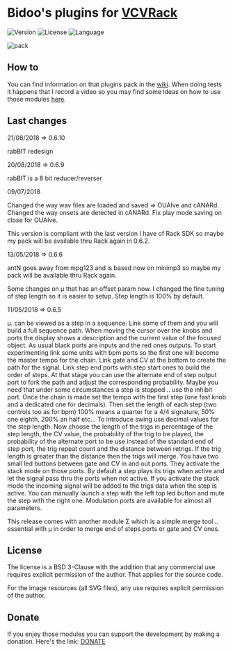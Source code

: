 # Bidoo's plugins for [VCVRack](https://vcvrack.com)

<!-- Version and License Badges -->
![Version](https://img.shields.io/badge/version-0.6.10-green.svg?style=flat-square)
![License](https://img.shields.io/badge/license-BSD3-blue.svg?style=flat-square)
![Language](https://img.shields.io/badge/language-C++-yellow.svg?style=flat-square)

![pack](/images/pack.png?raw=true "pack")

## How to

You can find information on that plugins pack in the [wiki](https://github.com/sebastien-bouffier/Bidoo/wiki). When doing tests it happens that I record a video so you may find some ideas on how to use those modules [here](https://www.youtube.com/bidoo).

## Last changes

21/08/2018 => 0.6.10

rabBIT redesign

20/08/2018 => 0.6.9

rabBIT is a 8 bit reducer/reverser

09/07/2018

Changed the way wav files are loaded and saved => OUAIve and cANARd. Changed the way onsets are detected in cANARd. Fix play mode saving on close for OUAIve.

This version is compliant with the last version I have of Rack SDK so maybe my pack will be available thru Rack again in 0.6.2.

13/05/2018 => 0.6.6

antN goes away from mpg123 and is based now on minimp3 so maybe my pack will be available thru Rack again.

Some changes on μ that has an offset param now. I changed the fine tuning of step length so it is easier to setup. Step length is 100% by default.

11/05/2018 => 0.6.5

μ. can be viewed as a step in a sequence. Link some of them and you will build a full sequence path. When moving the cursor over the knobs and ports the display shows a description and the current value of the focused object. As usual black ports are inputs and the red ones outputs. To start experimenting link some units with bpm ports so the first one will become the master tempo for the chain. Link gate and CV at the bottom to create the path for the signal. Link step end ports with step start ones to build the order of steps. At that stage you can use the alternate end of step output port to fork the path and adjust the corresponding probability. Maybe you need that under some circumstances a step is stopped .. use the inhibit port. Once the chain is made set the tempo with the first step (one fast knob and a dedicated one for decimals). Then set the length of each step (two controls too as for bpm) 100% means a quarter for a 4/4 signature, 50% one eighth, 200% an half etc... To introduce swing use decimal values for the step length. Now choose the length of the trigs in percentage of the step length, the CV value, the probability of the trig to be played, the probability of the alternate port to be use instead of the standard end of step port, the trig repeat count and the distance between retrigs. If the trig length is greater than the distance then the trigs will merge. You have two small led buttons between gate and CV in and out ports. They activate the stack mode on those ports. By default a step plays its trigs when active and let the signal pass thru the ports when not active. If you activate the stack mode the incoming signal will be added to the trigs data when the step is active. You can manually launch a step with the left top led button and mute the step with the right one. Modulation ports are available for almost all parameters.

This release comes with another module Σ which is a simple merge tool .. essential with μ in order to merge end of steps ports or gate and CV ones.

## License

The license is a BSD 3-Clause with the addition that any commercial use requires explicit permission of the author. That applies for the source code.

For the image resources (all SVG files), any use requires explicit permission of the author.

## Donate

If you enjoy those modules you can support the development by making a donation. Here's the link: [DONATE](https://paypal.me/sebastienbouffier)
